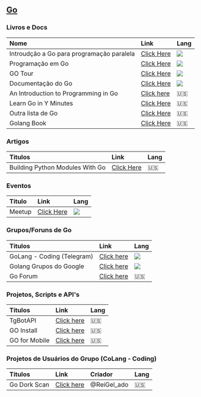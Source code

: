 ## [Go](http://www.golangbr.org/)
### Livros e Docs

Nome | Link | Lang
:-- | :-- | :--
Introudção a Go para programação paralela| [Click Here](http://alemedeiros.sdf.org/files/go-intro/presentation.pdf) | ![][brazilian-flag]
Programação em Go | [Click Here](https://drive.google.com/file/d/0B3PFLMbxA0fnX0JCQzdEdmw4U0k/view) | ![][brazilian-flag]
GO Tour | [Click Here](https://go-tour-br.appspot.com/welcome/1) | ![][brazilian-flag]
Documentação do Go | [Click Here](http://www.golangbr.org/doc/) | ![][brazilian-flag]
An Introduction to Programming in Go | [Click here](https://www.golang-book.com/books/intro/) | :us:
Learn Go in Y Minutes | [Click Here](https://learnxinyminutes.com/docs/go) | :us:
Outra lista de Go | [Click Here](https://github.com/golang/go/wiki/Learn) | :us:
Golang Book | [Click Here](https://play.google.com/store/apps/details?id=com.timger.golangbook) | :us:
   
### Artigos
Titulos | Link | Lang
:-- | :-- | :--
Building Python Modules With Go | [Click Here](https://blog.filippo.io/building-python-modules-with-go-1-5/) | :us:
   

### Eventos
Titulo | Link | Lang
:-- | :-- | :--
Meetup | [Click Here](http://www.meetup.com/pt-BR/golangbr/) | ![][brazilian-flag]
[brazilian-flag]: https://github.com/cienciahacker/Index/blob/master/matrix/arquivos/img/brazil_flag.png
   
### Grupos/Foruns de Go
Titulos| Link | Lang
:-- | :-- | :--
GoLang - Coding (Telegram) | [Click here](http://telegram.me/GoLangCoding) |![][brazilian-flag] 
Golang Grupos do Google | [Click here](https://groups.google.com/forum/#!forum/golang-brasil) |![][brazilian-flag] 
Go Forum | [Click here](https://forum.golangbridge.org/) |:us:
   
### Projetos, Scripts e API's
Titulos| Link | Lang
:-- | :-- | :--
TgBotAPI | [Click here](https://godoc.org/github.com/go-telegram-bot-api/telegram-bot-api) | :us:
GO Install | [Click here](https://github.com/canha/golang-tools-install-script/blob/master/goinstall.sh) | :us:
GO for Mobile | [Click here](https://godoc.org/golang.org/x/mobile/app) | :us:
   
### Projetos de Usuários do Grupo (CoLang - Coding)
Titulos| Link | Criador| Lang
:-- | :-- | :-- | :--
Go Dork Scan | [Click here](https://github.com/ReiGelado/Go-Dork-Scan) | @ReiGel_ado |:us:
